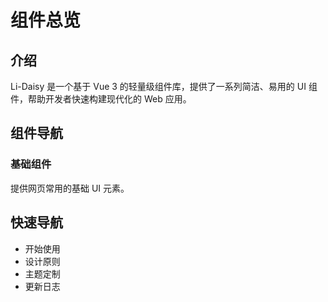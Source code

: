# 组件总览

## 介绍

Li-Daisy 是一个基于 Vue 3 的轻量级组件库，提供了一系列简洁、易用的 UI 组件，帮助开发者快速构建现代化的 Web 应用。

## 组件导航

### 基础组件

提供网页常用的基础 UI 元素。

<ComponentGrid :componentList="[
  {
    img: 'https://picsum.photos/600/600',
    url: '/components/avatar',
    title: 'Avatar头像',
    details: '用于在界面中显示的缩略图'
  },
  {
    img: 'https://picsum.photos/600/600',
    url: '/components/collapse',
    title: 'Collapse折叠面板', 
    details: '用于展示和隐藏信息'
  },
  {
    img: 'https://picsum.photos/600/600',
    url: '/components/drawer',
    title: 'Drawer抽屉', 
    details: '用于显示/隐藏页面左侧或右侧的侧边栏'
  },
  {
    img: 'https://picsum.photos/600/600',
    url: '/components/modal',
    title: 'Modal对话框', 
    details: '用于点击按钮时显示对话框'
  },
    {     
    img: 'https://picsum.photos/600/600',
    url: '/components/paging',
    title: 'Paging分页', 
    details: '用于将海量数据批量显示'
  },
    {
    img: 'https://picsum.photos/600/600',
    url: '/components/skeleton',
    title: 'skeleton骨架屏', 
    details: '用于在加载时填充页面，给用户更好的视觉体验'
  },
  {
    img: 'https://picsum.photos/600/600',
    url: '/components/themeController',
    title: 'ThemeController主题控制器', 
    details: '用于切换不同主题'
  },
  {
    img: 'https://picsum.photos/600/600',
    url: '/components/textInput',
    title: 'TextInput文本输入框', 
    details: '用于输入文本数据'
  },
  {
    img: 'https://picsum.photos/600/600',
    url: '/components/textarea',
    title: 'Textarea多行文本输入框', 
    details: '用于输入较长文本数据'
  },
  {
    img: 'https://picsum.photos/600/600',
    url: '/components/form',
    title: 'Form表单', 
    details: '用于校验输入'
  },
  {
    img: 'https://picsum.photos/600/600',
    url: '/components/numberInput',
    title: 'NumberInput数字输入框', 
    details: '用于输入数字'
  },
  {
    img: 'https://picsum.photos/600/600',
    url: '/components/table',
    title: 'Toast消息提示', 
    details: '用于消息提示'
  },
  {
    img: 'https://picsum.photos/600/600',
    url: '/components/table',
    title: 'Table表格', 
    details: '用于展示数据'
  },
]" />

## 快速导航

- 开始使用
- 设计原则
- 主题定制
- 更新日志
